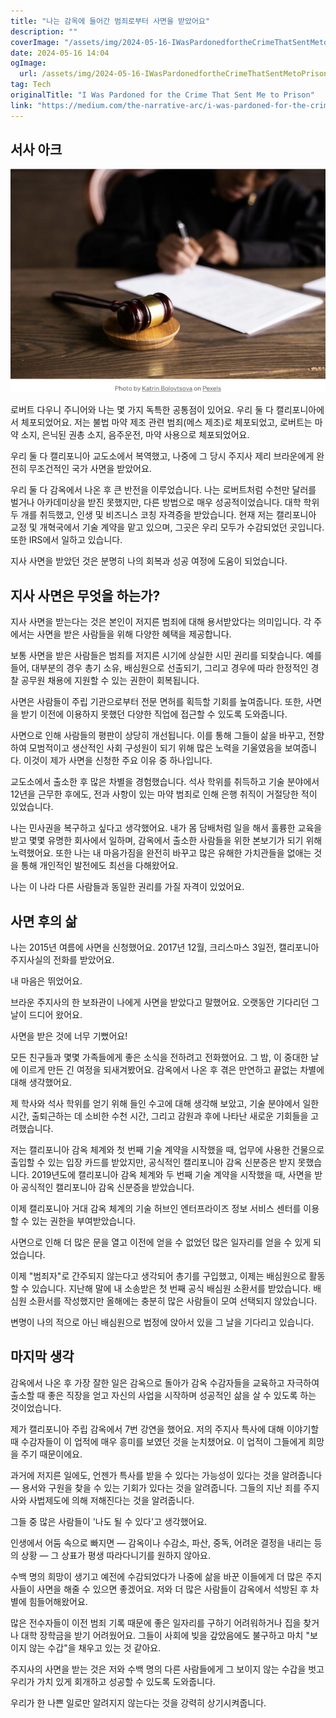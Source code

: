 ```yaml
---
title: "나는 감옥에 들어간 범죄로부터 사면을 받았어요"
description: ""
coverImage: "/assets/img/2024-05-16-IWasPardonedfortheCrimeThatSentMetoPrison_0.png"
date: 2024-05-16 14:04
ogImage: 
  url: /assets/img/2024-05-16-IWasPardonedfortheCrimeThatSentMetoPrison_0.png
tag: Tech
originalTitle: "I Was Pardoned for the Crime That Sent Me to Prison"
link: "https://medium.com/the-narrative-arc/i-was-pardoned-for-the-crime-that-sent-me-to-prison-d1b6f2a0e0a9"
---
```



## 서사 아크

![Image](/assets/img/2024-05-16-IWasPardonedfortheCrimeThatSentMetoPrison_0.png)

로버트 다우니 주니어와 나는 몇 가지 독특한 공통점이 있어요. 우리 둘 다 캘리포니아에서 체포되었어요. 저는 불법 마약 제조 관련 범죄(메스 제조)로 체포되었고, 로버트는 마약 소지, 은닉된 권총 소지, 음주운전, 마약 사용으로 체포되었어요.

우리 둘 다 캘리포니아 교도소에서 복역했고, 나중에 그 당시 주지사 제리 브라운에게 완전히 무조건적인 국가 사면을 받았어요.

<div class="content-ad"></div>

우리 둘 다 감옥에서 나온 후 큰 반전을 이루었습니다. 나는 로버트처럼 수천만 달러를 벌거나 아카데미상을 받진 못했지만, 다른 방법으로 매우 성공적이었습니다. 대학 학위 두 개를 취득했고, 인생 및 비즈니스 코칭 자격증을 받았습니다. 현재 저는 캘리포니아 교정 및 개혁국에서 기술 계약을 맡고 있으며, 그곳은 우리 모두가 수감되었던 곳입니다. 또한 IRS에서 일하고 있습니다.

지사 사면을 받았던 것은 분명히 나의 회복과 성공 여정에 도움이 되었습니다.

## 지사 사면은 무엇을 하는가?

지사 사면을 받는다는 것은 본인이 저지른 범죄에 대해 용서받았다는 의미입니다. 각 주에서는 사면을 받은 사람들을 위해 다양한 혜택을 제공합니다.

<div class="content-ad"></div>

보통 사면을 받은 사람들은 범죄를 저지른 시기에 상실한 시민 권리를 되찾습니다. 예를 들어, 대부분의 경우 총기 소유, 배심원으로 선출되기, 그리고 경우에 따라 한정적인 경찰 공무원 채용에 지원할 수 있는 권한이 회복됩니다.

사면은 사람들이 주립 기관으로부터 전문 면허를 획득할 기회를 높여줍니다. 또한, 사면을 받기 이전에 이용하지 못했던 다양한 직업에 접근할 수 있도록 도와줍니다.

사면으로 인해 사람들의 평판이 상당히 개선됩니다. 이를 통해 그들이 삶을 바꾸고, 전향하여 모범적이고 생산적인 사회 구성원이 되기 위해 많은 노력을 기울였음을 보여줍니다. 이것이 제가 사면을 신청한 주요 이유 중 하나입니다.

교도소에서 출소한 후 많은 차별을 경험했습니다. 석사 학위를 취득하고 기술 분야에서 12년을 근무한 후에도, 전과 사항이 있는 마약 범죄로 인해 은행 취직이 거절당한 적이 있었습니다.

<div class="content-ad"></div>

나는 민사권을 복구하고 싶다고 생각했어요. 내가 몸 담배처럼 일을 해서 훌륭한 교육을 받고 몇몇 유명한 회사에서 일하며, 감옥에서 출소한 사람들을 위한 본보기가 되기 위해 노력했어요. 또한 나는 내 마음가짐을 완전히 바꾸고 많은 유해한 가치관들을 없애는 것을 통해 개인적인 발전에도 최선을 다해왔어요.

나는 이 나라 다른 사람들과 동일한 권리를 가질 자격이 있었어요.

## 사면 후의 삶

나는 2015년 여름에 사면을 신청했어요. 2017년 12월, 크리스마스 3일전, 캘리포니아 주지사실의 전화를 받았어요.

<div class="content-ad"></div>

내 마음은 뛰었어요.

브라운 주지사의 한 보좌관이 나에게 사면을 받았다고 말했어요. 오랫동안 기다리던 그날이 드디어 왔어요.

사면을 받은 것에 너무 기뻤어요!

모든 친구들과 몇몇 가족들에게 좋은 소식을 전하려고 전화했어요. 그 밤, 이 중대한 날에 이르게 만든 긴 여정을 되새겨봤어요. 감옥에서 나온 후 겪은 만연하고 끝없는 차별에 대해 생각했어요.

<div class="content-ad"></div>

제 학사와 석사 학위를 얻기 위해 들인 수고에 대해 생각해 보았고, 기술 분야에서 일한 시간, 출퇴근하는 데 소비한 수천 시간, 그리고 감원과 후에 나타난 새로운 기회들을 고려했습니다.

저는 캘리포니아 감옥 체계와 첫 번째 기술 계약을 시작했을 때, 업무에 사용한 건물으로 출입할 수 있는 입장 카드를 받았지만, 공식적인 캘리포니아 감옥 신분증은 받지 못했습니다. 2019년도에 캘리포니아 감옥 체계와 두 번째 기술 계약을 시작했을 때, 사면을 받아 공식적인 캘리포니아 감옥 신분증을 받았습니다.

이제 캘리포니아 거대 감옥 체계의 기술 허브인 엔터프라이즈 정보 서비스 센터를 이용할 수 있는 권한을 부여받았습니다.

사면으로 인해 더 많은 문을 열고 이전에 얻을 수 없었던 많은 일자리를 얻을 수 있게 되었습니다.

<div class="content-ad"></div>

이제 "범죄자"로 간주되지 않는다고 생각되어 총기를 구입했고, 이제는 배심원으로 활동할 수 있습니다. 지난해 말에 내 소송받은 첫 번째 공식 배심원 소환서를 받았습니다. 배심원 소환서를 작성했지만 올해에는 충분히 많은 사람들이 모여 선택되지 않았습니다.

변명이 나의 적으로 아닌 배심원으로 법정에 앉아서 있을 그 날을 기다리고 있습니다.

## 마지막 생각

감옥에서 나온 후 가장 잘한 일은 감옥으로 돌아가 감옥 수감자들을 교육하고 자극하여 출소할 때 좋은 직장을 얻고 자신의 사업을 시작하며 성공적인 삶을 살 수 있도록 하는 것이었습니다.

<div class="content-ad"></div>

제가 캘리포니아 주립 감옥에서 7번 강연을 했어요. 저의 주지사 특사에 대해 이야기할 때 수감자들이 이 업적에 매우 흥미를 보였던 것을 눈치챘어요. 이 업적이 그들에게 희망을 주기 때문이에요.

과거에 저지른 일에도, 언젠가 특사를 받을 수 있다는 가능성이 있다는 것을 알려줍니다 — 용서와 구원을 찾을 수 있는 기회가 있다는 것을 알려줍니다. 그들의 지난 죄를 주지사와 사법제도에 의해 저해진다는 것을 알려줍니다.

그들 중 많은 사람들이 '나도 될 수 있다'고 생각했어요.

인생에서 어둠 속으로 빠지면 — 감옥이나 수감소, 파산, 중독, 어려운 결정을 내리는 등의 상황 — 그 상표가 평생 따라다니기를 원하지 않아요.

<div class="content-ad"></div>

수백 명의 희망이 생기고 예전에 수감되었다가 나중에 삶을 바꾼 이들에게 더 많은 주지사들이 사면을 해줄 수 있으면 좋겠어요. 저와 더 많은 사람들이 감옥에서 석방된 후 차별에 힘들어해왔어요.

많은 전수자들이 이전 범죄 기록 때문에 좋은 일자리를 구하기 어려워하거나 집을 찾거나 대학 장학금을 받기 어려웠어요. 그들이 사회에 빚을 갚았음에도 불구하고 마치 "보이지 않는 수갑"을 채우고 있는 것 같아요.

주지사의 사면을 받는 것은 저와 수백 명의 다른 사람들에게 그 보이지 않는 수갑을 벗고 우리가 가치 있게 회개하고 성공할 수 있도록 도와줍니다.

우리가 한 나쁜 일로만 알려지지 않는다는 것을 강력히 상기시켜줍니다.